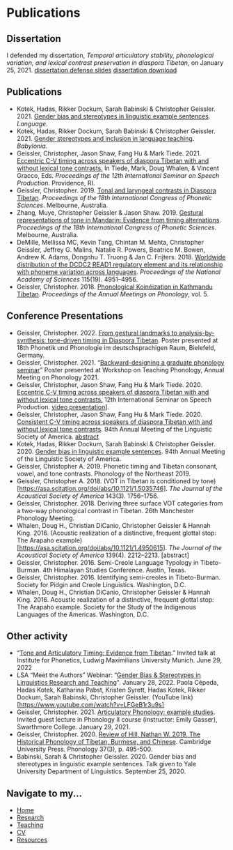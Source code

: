 # Publications


## Dissertation

I defended my dissertation, *Temporal articulatory stability, phonological variation, and lexical contrast preservation in diaspora Tibetan*, on January 25, 2021.
[dissertation defense slides](https://cageissler.github.io/files/Geissler_defense_sildes.pdf)
[dissertation download](https://cageissler.github.io/files/Geissler_dissertation_April2021.pdf)


## Publications

- Kotek, Hadas, Rikker Dockum, Sarah Babinski & Christopher Geissler. 2021. [Gender bias and stereotypes in linguistic example sentences](https://github.com/cageissler/cageissler.github.io/blob/main/files/Kotek%20et%20al.%20-%202021%20-%20Gender%20bias%20and%20stereotypes%20in%20linguistic%20example%20.pdf). *Language*.
- Kotek, Hadas, Rikker Dockum, Sarah Babinski & Christopher Geissler. 2021. [Gender stereotypes and inclusion in language teaching](https://github.com/cageissler/cageissler.github.io/blob/main/files/Kotek%20et%20al.%20-%202021%20-%20Gender%20stereotypes%20and%20inclusion%20in%20language%20teach.pdf). *Babylonia*.
- Geissler, Christopher, Jason Shaw, Fang Hu & Mark Tiede. 2021. [Eccentric C-V timing across speakers of diaspora Tibetan with and without lexical tone contrasts.](https://github.com/cageissler/cageissler.github.io/blob/main/files/Geissler%20et%20al.%20-%202021%20-%20Eccentric%20CV%20timing%20across%20speakers%20of%20diaspora%20Ti.pdf) In Tiede, Mark, Doug Whalen, & Vincent Gracco, Eds. *Proceedings of the 12th International Seminar on Speech Production*. Providence, RI.
- Geissler, Christopher. 2019. [Tonal and laryngeal contrasts in Diaspora Tibetan](https://github.com/cageissler/cageissler.github.io/blob/main/files/Geissler%20-%202019%20-%20Tonal%20and%20laryngeal%20contrasts%20in%20diaspora%20Tibetan.pdf). *Proceedings of the 18th International Congress of Phonetic Sciences*. Melbourne, Australia.
- Zhang, Muye, Christopher Geissler & Jason Shaw. 2019. [Gestural representations of tone in Mandarin: Evidence from timing alternations](https://github.com/cageissler/cageissler.github.io/blob/main/files/Zhang%20et%20al.%20-%202019%20-%20Gestural%20representations%20of%20tone%20in%20Mandarin%20Evid.pdf). *Proceedings of the 18th International Congress of Phonetic Sciences*. Melbourne, Australia.
- DeMille, Mellissa MC, Kevin Tang, Chintan M. Mehta, Christopher Geissler, Jeffrey G. Malins, Natalie R. Powers, Beatrice M. Bowen, Andrew K. Adams, Dongnhu T. Truong & Jan C. Frijters. 2018. [Worldwide distribution of the DCDC2 READ1 regulatory element and its relationship with phoneme variation across languages](https://github.com/cageissler/cageissler.github.io/blob/main/files/DeMille%20et%20al.%20-%202018%20-%20Worldwide%20distribution%20of%20the%20DCDC2%20READ1%20regulato.pdf). *Proceedings of the National Academy of Sciences* 115(19). 4951–4956.
- Geissler, Christopher. 2018. [Phonological Koinéization in Kathmandu Tibetan](https://cageissler.github.io/files/Geissler%20-%202018%20%20Phonological%20Koineization%20in%20Kathmandu%20Tibetan.pdf). *Proceedings of the Annual Meetings on Phonology*, vol. 5.

## Conference Presentations

- Geissler, Christopher. 2022. [From gestural landmarks to analysis-by-synthesis: tone-driven timing in Diaspora Tibetan](https://github.com/cageissler/cageissler.github.io/blob/main/files/PP_2022_paper_1442.pdf). Poster presented at 18th Phonetik und Phonologie im deutschsprachigen Raum, Bielefeld, Germany.
- Geissler, Christopher. 2021. “[Backward-designing a graduate phonology seminar](https://github.com/cageissler/cageissler.github.io/blob/main/files/Geissler%20-%20Backward-designing%20a%20graduate%20phonology%20seminar.pdf)” Poster presented at Workshop on Teaching Phonology, Annual Meeting on Phonology 2021.
- Geissler, Christopher, Jason Shaw, Fang Hu & Mark Tiede. 2020. [Eccentric C-V timing across speakers of diaspora Tibetan with and without lexical tone contrasts.](https://github.com/cageissler/cageissler.github.io/blob/main/files/Geissler_170_poster.pdf) 12th International Seminar on Speech Production. [video presentation](https://github.com/cageissler/cageissler.github.io/blob/main/files/Geissler_170_tour.mp4)].
- Geissler, Christopher, Jason Shaw, Fang Hu & Mark Tiede. 2020. [Consistent C-V timing across speakers of diaspora Tibetan with and without lexical tone contrasts](https://github.com/cageissler/cageissler.github.io/blob/main/files/Geissler_et_al_LSA_as_presented.pdf). 94th Annual Meeting of the Linguistic Society of America. [abstract]((https://github.com/cageissler/cageissler.github.io/blob/main/files/Geissler_LSA2020_abstract_EMA.pdf))
- Kotek, Hadas, Rikker Dockum, Sarah Babinski & Christopher Geissler. 2020. [Gender bias in linguistic example sentences](https://github.com/cageissler/cageissler.github.io/blob/main/files/LSA2020-gender-journals.pdf). 94th Annual Meeting of the Linguistic Society of America.
- Geissler, Christopher A. 2019. Phonetic timing and Tibetan consonant, vowel, and tone contrasts. Phonology of the Northeast 2019.
- Geissler, Christopher A. 2018. (VOT in Tibetan is conditioned by tone)[https://asa.scitation.org/doi/abs/10.1121/1.5035746]. *The Journal of the Acoustical Society of America* 143(3). 1756–1756.
- Geissler, Christopher. 2018. Deriving three surface VOT categories from a two-way phonological contrast in Tibetan. 26th Manchester Phonology Meeting.
- Whalen, Doug H., Christian DiCanio, Christopher Geissler & Hannah King. 2016. (Acoustic realization of a distinctive, frequent glottal stop: The Arapaho example)[https://asa.scitation.org/doi/abs/10.1121/1.4950615]. *The Journal of the Acoustical Society of America* 139(4). 2212–2213. [abstract]
- Geissler, Christopher. 2016. Semi-Creole Language Typology in Tibeto-Burman. 4th Himalayan Studies Conference. Austin, Texas.
- Geissler, Christopher. 2016. Identifying semi-creoles in Tibeto-Burman. Society for Pidgin and Creole Linguistics. Washington, D.C.
- Whalen, Doug H., Christian DiCanio, Christopher Geissler & Hannah King. 2016. Acoustic realization of a distinctive, frequent glottal stop: The Arapaho example. Society for the Study of the Indigenous Languages of the Americas. Washington, D.C.


## Other activity

- “[Tone and Articulatory Timing: Evidence from Tibetan](https://github.com/cageissler/cageissler.github.io/blob/main/files/Geissler_Muenchen_29Jun2022.pdf).” Invited talk at Institute for Phonetics, Ludwig Maximilians University Munich. June 29, 2022
- LSA “Meet the Authors” Webinar: “[Gender Bias & Stereotypes in Linguistics Research and Teaching](https://github.com/cageissler/cageissler.github.io/blob/main/files/Meet-the-Authors-slides.pdf)". January 28, 2022. Paola Cépeda, Hadas Kotek, Katharina Pabst, Kristen Syrett, Hadas Kotek, Rikker Dockum, Sarah Babinski, Christopher Geissler. (YouTube link)[https://www.youtube.com/watch?v=LFGeB1r3u9s]
- Geissler, Christopher. 2021. [Articulatory Phonology: example studies](https://github.com/cageissler/cageissler.github.io/blob/main/files/Geissler_guest_1-29-2021.pdf). Invited guest lecture in Phonology II course (instructor: Emily Gasser), Swarthmore College. January 29, 2021.
- Geissler, Christopher. 2020. [Review of Hill, Nathan W. 2019. The Historical Phonology of Tibetan,
Burmese, and Chinese](https://github.com/cageissler/cageissler.github.io/blob/main/files/Geissler_2020_review_Hill.pdf). Cambridge University Press. Phonology 37(3), p. 495-500.
- Babinski, Sarah & Christopher Geissler. 2020. Gender bias and stereotypes in linguistic example sentences. Talk given to Yale University Department of Linguistics. September 25, 2020.

## Navigate to my...

- [Home](https://cageissler.github.io)
- [Research](https://cageissler.github.io/research)
- [Teaching](https://cageissler.github.io/teaching)
- [CV](https://cageissler.github.io/files/Geissler_CV.pdf)
- [Resources](https://cageissler.github.io/resources)
